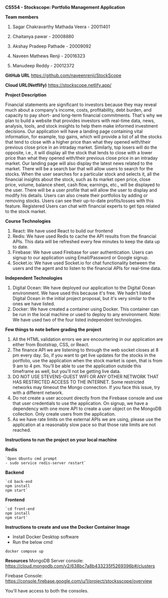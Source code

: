 **CS554 - Stockscope: Portfolio Management Application**

**Team members**

1. Sagar Chakravarthy Mathada Veera - 20011401

2. Chaitanya pawar - 20008880

3. Akshay Pradeep Pathade - 20009092

4. Naveen Mathews Renji - 20016323

5. Manudeep Reddy - 20012372

**GitHub URL**
https://github.com/naveenrenji/StockScope

**Cloud URL(Netflify)**
https://stockscope.netlify.app/

**Project Description**

Financial statements are significant to investors because they may reveal much about a company's income, costs, profitability, debt burden, and capacity to pay short- and long-term financial commitments. That's why we plan to build a website that provides investors with real-time data, news, analysis, tools, and stock insights to help them make informed investment decisions. Our application will have a landing page containing vital information, for example, top gains, which will provide a list of all the stocks that tend to close with a higher price than what they opened with/their previous close price in an intraday market. Similarly, top losers will do the opposite, i.e., it will display all the stock that lends to close with a lower price than what they opened with/their previous close price in an intraday market. Our landing page will also display the latest news related to the market. There will be a search bar that will allow users to search for the stocks. When the user searches for a particular stock and selects it, all the financial insights about the stock, such as its market open price, close price, volume, balance sheet, cash flow, earnings, etc., will be displayed to the user. There will be a user profile that will allow the user to display and modify his details. Users can also create their portfolios by adding or removing stocks. Users can see their up-to-date profits/losses with this feature. Registered Users can chat with financial experts to get tips related to the stock market.

**Course Technologies**

1.  React: We have used React to build our frontend
2.  Redis: We have used Redis to cache the API results from the financial APIs. This data will be refreshed every few minutes to keep the data up to date.
3.  Firebase: We have used Firebase for user authentication. Users can signup to our application using Email/Password or Google signup.
4.  Socket.io: We have used Socket.io for chat functionality between the users and the agent and to listen to the financial APIs for real-time data.

**Independent Technologies**

1.  Digital Ocean: We have deployed our application to the Digital Ocean environment. We have used this because it's free. We hadn't listed Digital Ocean in the initial project proposal, but it's very similar to the ones we have listed.
2.  Docker: We have created a container using Docker. This container can be run in the local machine or used to deploy to any environment.
    Note: We have used two of the four listed independent technologies.

**Few things to note before grading the project**

1. All the HTML validation errors we are encountering in our application are either from Bootstrap, CSS, or React.
2. The finance API we are listening to through the web socket closes at 8 pm every day. So, if you want to get live updates for the stocks in the portfolio, use the application when the stock market is open, that is from 9 am to 4 pm. You'll be able to use the application outside this timeframe as well, but you'll not be getting live data.
3. DO NOT USE STEVENS-GUEST WIFI OR ANY OTHER NETWORK THAT HAS RESTRICTED ACCESS TO THE INTERNET. Some restricted networks may timeout the Mongo connection. If you face this issue, try with a different network.
4. Do not create a user account directly from the Firebase console and use that user credentials to use the application. On signup, we have a dependency with one more API to create a user object on the MongoDB collection. Only create users from the application.
5. As we have rate limits on the external APIs we are using, please use the application at a reasonably slow pace so that those rate limits are not reached.

**Instructions to run the project on your local machine**

**Redis**

    `Open Ubuntu cmd prompt
    - sudo service redis-server restart`

**Backend**

    `cd back-end
    npm install
    npm start`

**Frontend**

    `cd front-end
    npm install
    npm start`

**Instructions to create and use the Docker Container Image**

- Install Docker Desktop software
- Run the below cmd

`docker compose up`

**Resources**
MongoDB Server console: https://cloud.mongodb.com/v2/638bc7a8b433235f5269396b#/clusters

Firebase Console: https://console.firebase.google.com/u/1/project/stocksscope/overview

You'll have access to both the consoles.
